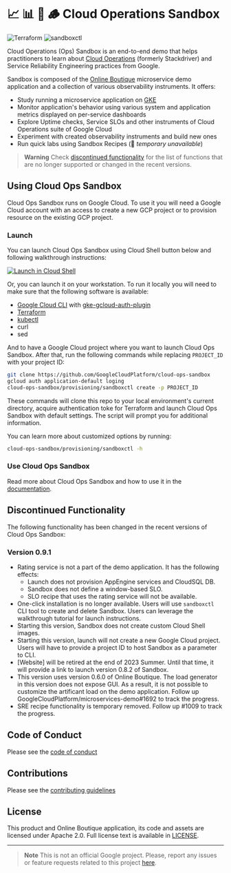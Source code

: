 # 📈 📊 👣 🪵 Cloud Operations Sandbox

![Terraform][tf_badge] ![sandboxctl][cli_badge]

Cloud Operations (Ops) Sandbox is an end-to-end demo that helps practitioners to
learn about [Cloud Operations][cloud-ops] (formerly Stackdriver) and Service
Reliability Engineering practices from Google.

Sandbox is composed of the [Online Boutique][ob] microservice demo application
and a collection of various observability instruments. It offers:

* Study running a microservice application on [GKE]
* Monitor application's behavior using various system and application metrics
displayed on per-service dashboards
* Explore Uptime checks, Service SLOs and other instruments of Cloud Operations
suite of Google Cloud
* Experiment with created observability instruments and build new ones
* Run quick labs using Sandbox Recipes (🚧 _temporary unavailable_)

> **Warning**
> Check [discontinued functionality](#discontinued-functionality) for the list
> of functions that are no longer supported or changed in the recent versions.

## Using Cloud Ops Sandbox

Cloud Ops Sandbox runs on Google Cloud.
To use it you will need a Google Cloud account with an access to create a new
GCP project or to provision resource on the existing GCP project.

### Launch

You can launch Cloud Ops Sandbox using Cloud Shell button below and following
walkthrough instructions:

[![Launch in Cloud Shell](https://gstatic.com/cloudssh/images/open-btn.svg)][1]

Or, you can launch it on your workstation. To run it locally you will need to
make sure that the following software is available:

* [Google Cloud CLI][cli] with [gke-gcloud-auth-plugin]
* [Terraform]
* [kubectl]
* curl
* sed

And to have a Google Cloud project where you want to launch Cloud Ops Sandbox.
After that, run the following commands while replacing `PROJECT_ID` with your
project ID:

```bash
git clone https://github.com/GoogleCloudPlatform/cloud-ops-sandbox
gcloud auth application-default loging
cloud-ops-sandbox/provisioning/sandboxctl create -p PROJECT_ID
```

These commands will clone this repo to your local environment's current directory,
acquire authentication toke for Terraform and launch Cloud Ops Sandbox with default
settings. The script will prompt you for additional information.

You can learn more about customized options by running:

```bash
cloud-ops-sandbox/provisioning/sandboxctl -h
```

### Use Cloud Ops Sandbox

Read more about Cloud Ops Sandbox and how to use it in the [documentation](docs/README.md).

## Discontinued Functionality

The following functionality has been changed in the recent versions of Cloud
Ops Sandbox:

### Version 0.9.1

* Rating service is not a part of the demo application. It has the following effects:
  * Launch does not provision AppEngine services and CloudSQL DB.
  * Sandbox does not define a window-based SLO.
  * SLO recipe that uses the rating service will not be available.
* One-click installation is no longer available. Users will use `sandboxctl` CLI tool
to create and delete Sandbox. Users can leverage the walkthrough tutorial for launch
instructions.
* Starting this version, Sandbox does not create custom Cloud Shell images.
* Starting this version, launch will not create a new Google Cloud project. Users will
have to provide a project ID to host Sandbox as a parameter to CLI.
* [Website] will be retired at the end of 2023 Summer. Until that time, it will provide
a link to launch version 0.8.2 of Sandbox.
* This version uses version 0.6.0 of Online Boutique. The load generator in this version
does not expose GUI. As a result, it is not possible to customize the artificant load on
the demo application. Follow up GoogleCloudPlatform/microservices-demo#1692 to track the progress.
* SRE recipe functionality is temporary removed. Follow up #1009 to track
the progress.

## Code of Conduct

Please see the [code of conduct](CODE_OF_CONDUCT.md)

## Contributions

Please see the [contributing guidelines](CONTRIBUTING.md)

## License

This product and Online Boutique application, its code and assets are licensed
under Apache 2.0. Full license text is available in [LICENSE](LICENSE).

---

> **Note**
> This is not an official Google project. Please, report any issues or feature requests related to this project [here].

[1]: https://console.cloud.google.com/?cloudshell_git_repo=https%3A%2F%2Fgithub.com%2Fgooglecloudplatform%2Fcloud-ops-sandbox&cloudshell_git_branch=0.9.1&cloudshell_tutorial=docs/walkthrough.md
[tf_badge]: https://github.com/GoogleCloudPlatform/cloud-ops-sandbox/actions/workflows/terraform.yaml/badge.svg
[cli_badge]: https://github.com/GoogleCloudPlatform/cloud-ops-sandbox/actions/workflows/cli.yaml/badge.svg
[cloud-ops]: (https://cloud.google.com/products/operations)
[ob]: https://github.com/GoogleCloudPlatform/microservices-demo
[gke]: https://cloud.google.com/kubernetes-engine
[cli]: https://cloud.google.com/sdk/gcloud#download_and_install_the
[gke-gcloud-auth-plugin]: https://cloud.google.com/blog/products/containers-kubernetes/kubectl-auth-changes-in-gke
[terraform]: https://developer.hashicorp.com/terraform/tutorials/aws-get-started/install-cli
[kubectl]: https://kubernetes.io/docs/tasks/tools/#kubectl
[here]: https://github.com/GoogleCloudPlatform/cloud-ops-sandbox/issues/new/choose
